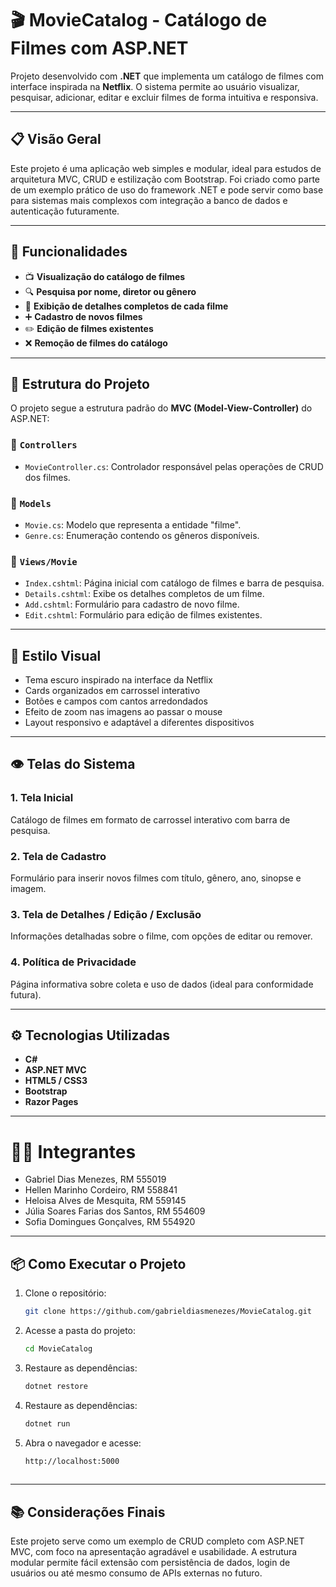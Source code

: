 # 🎬 MovieCatalog - Catálogo de Filmes com ASP.NET

Projeto desenvolvido com **.NET** que implementa um catálogo de filmes com interface inspirada na **Netflix**. O sistema permite ao usuário visualizar, pesquisar, adicionar, editar e excluir filmes de forma intuitiva e responsiva.

---

## 📋 Visão Geral

Este projeto é uma aplicação web simples e modular, ideal para estudos de arquitetura MVC, CRUD e estilização com Bootstrap. Foi criado como parte de um exemplo prático de uso do framework .NET e pode servir como base para sistemas mais complexos com integração a banco de dados e autenticação futuramente.

---

## 🧩 Funcionalidades

- 📺 **Visualização do catálogo de filmes**
- 🔍 **Pesquisa por nome, diretor ou gênero**
- 📄 **Exibição de detalhes completos de cada filme**
- ➕ **Cadastro de novos filmes**
- ✏️ **Edição de filmes existentes**
- ❌ **Remoção de filmes do catálogo**

---

## 📁 Estrutura do Projeto

O projeto segue a estrutura padrão do **MVC (Model-View-Controller)** do ASP.NET:

### 📂 `Controllers`
- `MovieController.cs`: Controlador responsável pelas operações de CRUD dos filmes.

### 📂 `Models`
- `Movie.cs`: Modelo que representa a entidade "filme".
- `Genre.cs`: Enumeração contendo os gêneros disponíveis.

### 📂 `Views/Movie`
- `Index.cshtml`: Página inicial com catálogo de filmes e barra de pesquisa.
- `Details.cshtml`: Exibe os detalhes completos de um filme.
- `Add.cshtml`: Formulário para cadastro de novo filme.
- `Edit.cshtml`: Formulário para edição de filmes existentes.

---

## 🎨 Estilo Visual

- Tema escuro inspirado na interface da Netflix
- Cards organizados em carrossel interativo
- Botões e campos com cantos arredondados
- Efeito de zoom nas imagens ao passar o mouse
- Layout responsivo e adaptável a diferentes dispositivos

---

## 👁️ Telas do Sistema

### 1. Tela Inicial
Catálogo de filmes em formato de carrossel interativo com barra de pesquisa.

### 2. Tela de Cadastro
Formulário para inserir novos filmes com título, gênero, ano, sinopse e imagem.

### 3. Tela de Detalhes / Edição / Exclusão
Informações detalhadas sobre o filme, com opções de editar ou remover.

### 4. Política de Privacidade
Página informativa sobre coleta e uso de dados (ideal para conformidade futura).

---

## ⚙️ Tecnologias Utilizadas

- **C#**
- **ASP.NET MVC**
- **HTML5 / CSS3**
- **Bootstrap**
- **Razor Pages**

---
# 👨‍💻 Integrantes
  - Gabriel Dias Menezes, RM 555019 
  - Hellen Marinho Cordeiro, RM 558841 
  - Heloisa Alves de Mesquita, RM 559145 
  - Júlia Soares Farias dos Santos, RM 554609 
  - Sofia Domingues Gonçalves, RM 554920 

---

## 📦 Como Executar o Projeto

1. Clone o repositório:
   ```bash
   git clone https://github.com/gabrieldiasmenezes/MovieCatalog.git

2. Acesse a pasta do projeto:
   ```bash
   cd MovieCatalog
3. Restaure as dependências:
   ```bash
   dotnet restore
4. Restaure as dependências:
   ```bash
   dotnet run
5. Abra o navegador e acesse:
   ```bash
   http://localhost:5000
  
---

## 📚 Considerações Finais

Este projeto serve como um exemplo de CRUD completo com ASP.NET MVC, com foco na apresentação agradável e usabilidade. A estrutura modular permite fácil extensão com persistência de dados, login de usuários ou até mesmo consumo de APIs externas no futuro.











